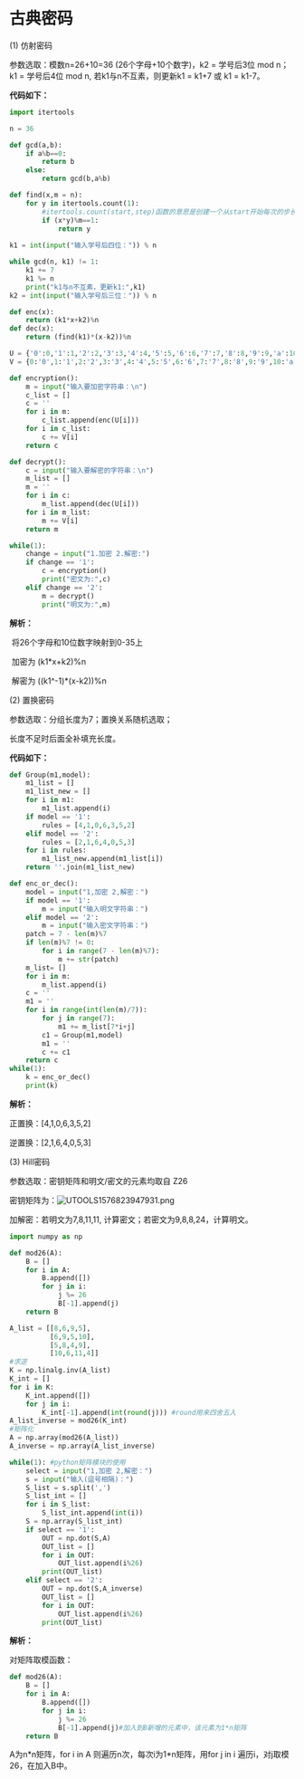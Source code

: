 # 古典密码

(1) 仿射密码  

参数选取：模数n=26+10=36 (26个字母+10个数字)，k2 = 学号后3位 mod n；k1 = 学号后4位 mod n, 若k1与n不互素，则更新k1 = k1+7 或 k1 = k1-7。

**代码如下：**

~~~python
import itertools

n = 36

def gcd(a,b):
    if a%b==0:
        return b
    else:
        return gcd(b,a%b)

def find(x,m = n): 
    for y in itertools.count(1): 
        #itertools.count(start,step)函数的意思是创建一个从start开始每次的步长是step的无穷序列
        if (x*y)%m==1:
            return y
 
k1 = int(input("输入学号后四位：")) % n

while gcd(n, k1) != 1:
    k1 += 7
    k1 %= n
    print("k1与n不互素，更新k1:",k1)
k2 = int(input("输入学号后三位：")) % n

def enc(x):
    return (k1*x+k2)%n
def dec(x):
    return (find(k1)*(x-k2))%n

U = {'0':0,'1':1,'2':2,'3':3,'4':4,'5':5,'6':6,'7':7,'8':8,'9':9,'a':10,'b':11,'c':12,'d':13,'e':14,'f':15,'g':16,'h':17,'i':18,'j':19,'k':20,'l':21,'m':22,'n':23,'o':24,'p':25,'q':26,'r':27,'s':28,'t':29,'u':30,'v':31,'w':32,'x':33,'y':34,'z':35}
V = {0:'0',1:'1',2:'2',3:'3',4:'4',5:'5',6:'6',7:'7',8:'8',9:'9',10:'a',11:'b',12:'c',13:'d',14:'e',15:'f',16:'g',17:'h',18:'i',19:'j',20:'k',21:'l',22:'m',23:'n',24:'o',25:'p',26:'q',27:'r',28:'s',29:'t',30:'u',31:'v',32:'w',33:'x',34:'y',35:'z'}

def encryption():
    m = input("输入要加密字符串：\n")
    c_list = []
    c = ''
    for i in m:
        c_list.append(enc(U[i]))
    for i in c_list:
        c += V[i]
    return c

def decrypt():
    c = input("输入要解密的字符串：\n")
    m_list = []
    m = ''
    for i in c:
        m_list.append(dec(U[i]))
    for i in m_list:
        m += V[i]
    return m

while(1):
    change = input("1.加密 2.解密:")
    if change == '1':
        c = encryption()
        print("密文为:",c)
    elif change == '2':
        m = decrypt()
        print("明文为:",m)
~~~

**解析：**

​	将26个字母和10位数字映射到0-35上

​	加密为 (k1*x+k2)%n

​	解密为 ((k1^-1)*(x-k2))%n

(2) 置换密码

参数选取：分组长度为7；置换关系随机选取；

长度不足时后面全补填充长度。

**代码如下：**

~~~python
def Group(m1,model):
    m1_list = []
    m1_list_new = []
    for i in m1:
        m1_list.append(i)
    if model == '1':
        rules = [4,1,0,6,3,5,2]
    elif model == '2':
        rules = [2,1,6,4,0,5,3]
    for i in rules:
        m1_list_new.append(m1_list[i])
    return ''.join(m1_list_new)

def enc_or_dec():
    model = input("1,加密 2,解密：")
    if model == '1':
        m = input("输入明文字符串：")
    elif model == '2':
        m = input("输入密文字符串：")
    patch = 7 - len(m)%7
    if len(m)%7 != 0:
        for i in range(7 - len(m)%7):
            m += str(patch)
    m_list= []
    for i in m:
        m_list.append(i)
    c = ''
    m1 = ''
    for i in range(int(len(m)/7)):
        for j in range(7):
            m1 += m_list[7*i+j]
        c1 = Group(m1,model)
        m1 = ''
        c += c1
    return c
while(1):    
    k = enc_or_dec()
    print(k)
~~~

**解析：**

正置换：[4,1,0,6,3,5,2]

逆置换：[2,1,6,4,0,5,3]

(3) Hill密码 

参数选取：密钥矩阵和明文/密文的元素均取自 Z26

密钥矩阵为：![UTOOLS1576823947931.png](https://i.loli.net/2019/12/20/4cajiulRt3BH8eF.png)

加解密：若明文为7,8,11,11, 计算密文；若密文为9,8,8,24，计算明文。

~~~python
import numpy as np

def mod26(A):
    B = []
    for i in A:
        B.append([])
        for j in i:
            j %= 26
            B[-1].append(j)
    return B

A_list = [[8,6,9,5],
          [6,9,5,10],
          [5,8,4,9],
          [10,6,11,4]]
#求逆
K = np.linalg.inv(A_list)
K_int = []
for i in K:
    K_int.append([])
    for j in i:
        K_int[-1].append(int(round(j))) #round用来四舍五入
A_list_inverse = mod26(K_int)
#矩阵化
A = np.array(mod26(A_list))
A_inverse = np.array(A_list_inverse)

while(1): #python矩阵模块的使用
    select = input("1,加密 2,解密：")
    s = input("输入(逗号相隔)：")
    S_list = s.split(',')
    S_list_int = []
    for i in S_list:
        S_list_int.append(int(i))
    S = np.array(S_list_int)
    if select == '1':
        OUT = np.dot(S,A)
        OUT_list = []
        for i in OUT:
            OUT_list.append(i%26)
        print(OUT_list)
    elif select == '2':
        OUT = np.dot(S,A_inverse)
        OUT_list = []
        for i in OUT:
            OUT_list.append(i%26)
        print(OUT_list)
~~~

**解析：**

对矩阵取模函数：

~~~python
def mod26(A):
    B = []
    for i in A:
        B.append([])
        for j in i:
            j %= 26
            B[-1].append(j)#加入到B新增的元素中，该元素为1*n矩阵
    return B
~~~

A为n*n矩阵，for i in A 则遍历n次，每次i为1\*n矩阵，用for j in i 遍历i，对j取模26，在加入B中。